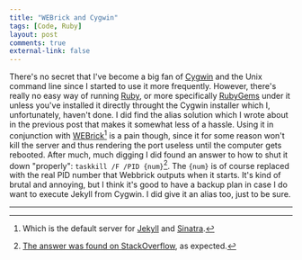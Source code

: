 ```yaml
---
title: "WEBrick and Cygwin" 
tags: [Code, Ruby]
layout: post
comments: true
external-link: false
---
```


There's no secret that I've become a big fan of [Cygwin](http://www.cygwin.com/ "Cygwin") and the Unix command line since I started to use it more frequently. However, there's really no easy way of running [Ruby](http://www.ruby-lang.org/en/ "Ruby"), or more specifically [RubyGems](http://rubygems.org/ "RubyGems") under it unless you've installed it directly throught the Cygwin installer which I, unfortunately, haven't done. I did find the alias solution which I wrote about in the previous post that makes it somewhat less of a hassle. Using it in conjunction with [WEBrick](http://www.ruby-doc.org/stdlib-1.9.3/libdoc/webrick/rdoc/WEBrick.html "Webbrick")[^20130228-1] is a pain though, since it for some reason won't kill the server and thus rendering the port useless until the computer gets rebooted. After much, much digging I did found an answer to how to shut it down "properly": `taskkill /F /PID {num}`[^20130228-2]. The `{num}` is of course replaced with the real PID number that Webbrick outputs when it starts. It's kind of brutal and annoying, but I think it's good to have a backup plan in case I do want to execute Jekyll from Cygwin. I did give it an alias too, just to be sure.

***

[^20130228-1]: Which is the default server for [Jekyll](http://jekyllrb.com/ "Jekyll") and [Sinatra](http://www.sinatrarb.com/ "Sinatra").
[^20130228-2]: [The answer was found on StackOverflow](http://stackoverflow.com/questions/14244288/how-do-i-kill-a-rails-webrick-server?rq=1 "How do I killa a Rails Webbrick server?"), as expected.
